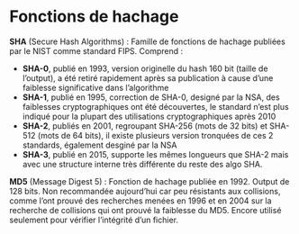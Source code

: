 # Fonctions de hachage

**SHA** (Secure Hash Algorithms) : Famille de fonctions de hachage publiées par le NIST comme standard FIPS. Comprend :
- **SHA-0**, publié en 1993, version originelle du hash 160 bit (taille de l’output), a été retiré rapidement après sa publication à cause d’une faiblesse significative dans l’algorithme
- **SHA-1**, publié en 1995, correction de SHA-0, designé par la NSA, des faiblesses cryptographiques ont été découvertes, le standard n’est plus indiqué pour la plupart des utilisations cryptographiques après 2010
- **SHA-2**, publiés en 2001, regroupant SHA-256 (mots de 32 bits) et SHA-512 (mots de 64 bits), il existe plusieurs version tronquées de ces 2 standards, également desginé par la NSA
- **SHA-3**, publié en 2015, supporte les mêmes longueurs que SHA-2 mais avec une structure interne très différente du reste des algo SHA.

**MD5** (Message Digest 5) : Fonction de hachage publiée en 1992. Output de 128 bits. Non recommandée aujourd’hui car peu résistants aux collisions, comme l’ont prouvé des recherches menées en 1996 et en 2004 sur la recherche de collisions qui ont prouvé la faiblesse du MD5. Encore utilisé seulement pour vérifier l’intégrité d’un fichier.